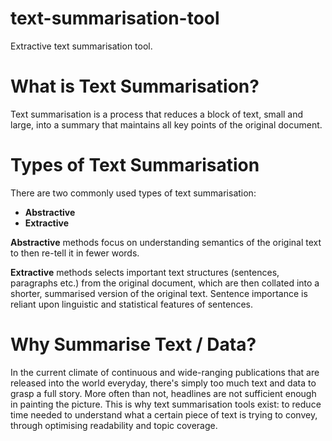 # text-summarisation-tool
Extractive text summarisation tool.

# What is Text Summarisation?
Text summarisation is a process that reduces a block of text, small and large, into a summary that maintains all key points of the original document.

# Types of Text Summarisation

There are two commonly used types of text summarisation:

- **Abstractive**
- **Extractive**

**Abstractive** methods focus on understanding semantics of the original text to then re-tell it in fewer words.

**Extractive** methods selects important text structures (sentences, paragraphs etc.) from the original document, which are then collated into a shorter, summarised version of the original text. Sentence importance is reliant upon linguistic and statistical features of sentences. 

# Why Summarise Text / Data?

In the current climate of continuous and wide-ranging publications that are released into the world everyday, there's simply too much text and data to grasp a full story. More often than not, headlines are not sufficient enough in painting the picture. This is why text summarisation tools exist: to reduce time needed to understand what a certain piece of text is trying to convey, through optimising readability and topic coverage.
